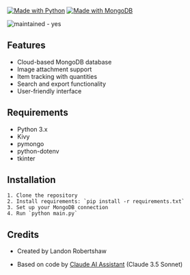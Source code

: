 [![Made with Python](https://img.shields.io/badge/Python->=3.10-yellow?logo=python&logoColor=white)](https://python.org "Go to Python homepage") [![Made with MongoDB](https://img.shields.io/badge/MongoDB-g?logo=mongodb&logoColor=white)](https://www.mongodb.com/ "Go to MongoDB homepage")

![maintained - yes](https://img.shields.io/badge/maintained-yes-g)
## Features
- Cloud-based MongoDB database
- Image attachment support
- Item tracking with quantities
- Search and export functionality
- User-friendly interface

## Requirements
- Python 3.x
- Kivy
- pymongo
- python-dotenv
- tkinter
## Installation
    1. Clone the repository
    2. Install requirements: `pip install -r requirements.txt`
    3. Set up your MongoDB connection
    4. Run `python main.py`
## Credits
- Created by Landon Robertshaw

- Based on code by [Claude AI Assistant](https://claude.ai/) (Claude 3.5 Sonnet) 
